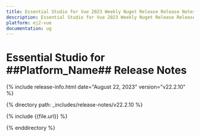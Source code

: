```yaml
---
title: Essential Studio for Vue 2023 Weekly Nuget Release Release Notes  
description: Essential Studio for Vue 2023 Weekly Nuget Release Release Notes  
platform: ej2-vue
documentation: ug
---
```


# Essential Studio for  ##Platform_Name##   Release Notes  

{% include release-info.html date="August 22, 2023" version="v22.2.10" %} 

{% directory path: _includes/release-notes/v22.2.10 %}

{% include {{file.url}} %}

{% enddirectory %}
